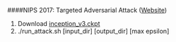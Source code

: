 ####NIPS 2017: Targeted Adversarial Attack ([Website](https://www.kaggle.com/c/nips-2017-targeted-adversarial-attack))

1. Download [inception_v3.ckpt](http://download.tensorflow.org/models/inception_v3_2016_08_28.tar.gz)
2. ./run_attack.sh [input_dir] [output_dir] [max epsilon]